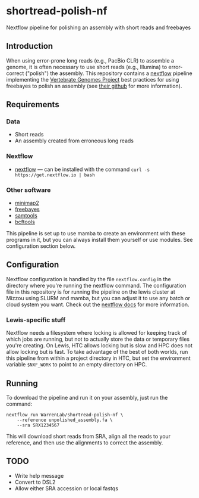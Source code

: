 # shortread-polish-nf
Nextflow pipeline for polishing an assembly with short reads and freebayes

## Introduction
When using error-prone long reads (e.g., PacBio CLR) to assemble a genome, it is
often necessary to use short reads (e.g., Illumina) to error-correct ("polish")
the assembly. This repository contains a [nextflow](http://nextflow.io) pipeline
implementing the [Vertebrate Genomes Project][vgp] best practices for using
freebayes to polish an assembly (see [their github][vgp-github] for more
information).

## Requirements
### Data
* Short reads
* An assembly created from erroneous long reads

### Nextflow
* [nextflow](https://www.nextflow.io/) — can be installed with the command
  `curl -s https://get.nextflow.io | bash`

### Other software
* [minimap2](https://github.com/lh3/minimap2)
* [freebayes](https://github.com/freebayes/freebayes)
* [samtools](http://www.htslib.org/)
* [bcftools](http://www.htslib.org/)

This pipeline is set up to use mamba to create an environment with these
programs in it, but you can always install them yourself or use modules. See
configuration section below.

## Configuration
Nextflow configuration is handled by the file `nextflow.config` in the directory
where you're running the nextflow command. The configuration file in this
repository is for running the pipeline on the lewis cluster at Mizzou using
SLURM and mamba, but you can adjust it to use any batch or cloud system you
want. Check out the [nextflow docs](https://www.nextflow.io/docs/edge/index.html)
for more information.

### Lewis-specific stuff
Nextflow needs a filesystem where locking is allowed for keeping track of which
jobs are running, but not to actually store the data or temporary files you're
creating. On Lewis, HTC allows locking but is slow and HPC does not allow
locking but is fast. To take advantage of the best of both worlds, run this
pipeline from within a project directory in HTC, but set the environment
variable `$NXF_WORK` to point to an empty directory on HPC.

## Running
To download the pipeline and run it on your assembly, just run the command:
```
nextflow run WarrenLab/shortread-polish-nf \
    --reference unpolished_assembly.fa \
    --sra SRX1234567
```
This will download short reads from SRA, align all the reads to your reference,
and then use the alignments to correct the assembly.

## TODO
* Write help message
* Convert to DSL2
* Allow either SRA accession or local fastqs

[vgp]: https://vertebrategenomesproject.org/
[vgp-github]: https://github.com/VGP/vgp-assembly/tree/master/pipeline/freebayes-polish
